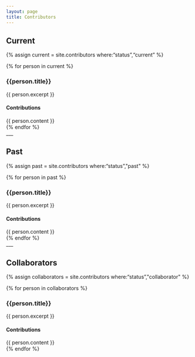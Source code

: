 ```yaml
---
layout: page
title: Contributors
---
```


## Current
{% assign current = site.contributors where:“status”,“current” %}
<div class="posts">
  {% for person in current %}
  <article>
    <div class="content">
      <h3>{{person.title}}</h3>
      {{ person.excerpt }}
      <h4>Contributions</h4>
      {{ person.content }}
    </div>
  </article>
  {% endfor %}
</div>
___

## Past
{% assign past = site.contributors where:“status”,"past" %}
<div class="posts">
  {% for person in past %}
  <article>
    <div class="content">
      <h3>{{person.title}}</h3>
      {{ person.excerpt }}
      <h4>Contributions</h4>
      {{ person.content }}
    </div>
  </article>
  {% endfor %}
</div>
___

## Collaborators
{% assign collaborators = site.contributors where:“status”,"collaborator" %}
<div class="posts">
  {% for person in collaborators %}
  <article>
    <div class="content">
      <h3>{{person.title}}</h3>
      {{ person.excerpt }}
      <h4>Contributions</h4>
      {{ person.content }}
    </div>
  </article>
  {% endfor %}
</div>
